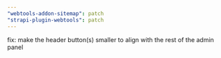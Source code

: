 ```yaml
---
"webtools-addon-sitemap": patch
"strapi-plugin-webtools": patch
---
```


fix: make the header button(s) smaller to align with the rest of the admin panel
